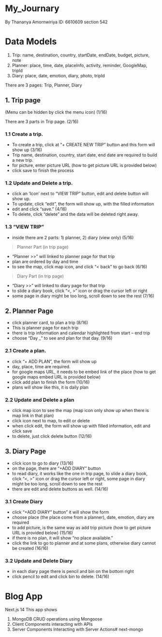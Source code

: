 # My_Journary
By Thananya Amornwiriya ID: 6610609 section 542

# Data Models
1. Trip: name, destination, country, startDate, endDate, budget, picture, note
2. Planner: place, time, date, placeInfo, activity, reminder, GoogleMap, tripId
3. Diary: place, date, emotion, diary, photo, tripId

There are 3 pages: Trip, Planner, Diary
## 1. Trip page
(Menu can be hidden by click the menu icon)
(1/16)

There are 3 parts in Trip page.
(2/16)

### 1.1 Create a trip.
- To create a trip, click at “+ CREATE NEW TRIP” button and this form will show up
(3/16)
- Trip name, destination, country, start date, end date are required to build a new trip.
- for picture, enter picture URL (how to get picture URL is provided below)
- click save to finish the process

### 1.2 Update and Delete a trip.
- click an ‘Icon’ next to “VIEW TRIP” button, edit and delete button will show up.
- To update, click “edit”, the form will show up, with the filled information
- edit and click “save.”
(4/16)
- To delete, click “delete” and the data will be deleted right away.

### 1.3 “VIEW TRIP”
- inside there are 2 parts: 1) planner, 2) diary (view only)
(5/16)

> Planner Part (in trip page)
- “Planner >>” will linked to planner page for that trip
- plan are ordered by day and time
- to see the map, click map icon, and click “< back” to go back
(6/16)

> Diary Part (in trip page)
- “Diary >>” will linked to diary page for that trip
- to slide a diary book, click “<, >” icon or drag the cursor left or right
- some page in diary might be too long, scroll down to see the rest
(7/16)

## 2. Planner Page
- click planner card, to plan a trip
(8/16)
- This is planner page for each trip
- there is trip information and calendar highlighted from start – end trip
- choose “Day _” to see and plan for that day.
(9/16)

### 2.1 Create a plan.
- click “+ ADD PLAN”, the form will show up
- day, place, time are required.
- for google maps URL, it needs to be embed link of the place (how to get google maps embed URL is provided below)
- click add plan to finish the form
(10/16)
- plans will show like this, it is daily plan

### 2.2 Update and Delete a plan
- click map icon to see the map (map icon only show up when there is map link in that plan)
- click icon next to map, to edit or delete
- when click edit, the form will show up with filled information, edit and click save
- to delete, just click delete button
(12/16)

## 3. Diary Page
- click icon to go to diary
(13/16)
- on the page, there are “+ADD DIARY” button
- to read diary, it works like the one in trip page, to slide a diary book, click “<, >” icon or drag the cursor left or right, some page in diary might be too long, scroll down to see the rest
- there are edit and delete buttons as well.
(14/16)

### 3.1 Create Diary
- click “+ADD DIARY” button” it will show the form
- choose place (the place come from a planner), date, emotion, diary are required
- to add picture, is the same way as add trip picture (how to get picture URL is provided below)
(15/16)
- if there is no plan, it will show “no place available.”
- click the link to go to planner and at some plans, otherwise diary cannot be created
(16/16)

### 3.2 Update and Delete Diary
- in each diary page there is pencil and bin on the bottom right
- click pencil to edit and click bin to delete.
(14/16)

# Blog App
Next.js 14
This app shows
1. MongoDB CRUD operations using Mongoose
2. Client Components interacting with APIs
3. Server Components Interacting with Server Actions# next-mongo
